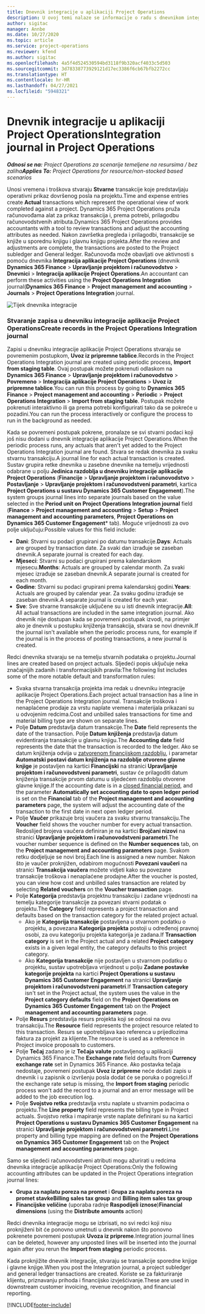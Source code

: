 ```yaml
---
title: Dnevnik integracije u aplikaciji Project Operations
description: U ovoj temi nalaze se informacije o radu s dnevnikom integracije u aplikaciji Project Operations.
author: sigitac
manager: Annbe
ms.date: 10/27/2020
ms.topic: article
ms.service: project-operations
ms.reviewer: kfend
ms.author: sigitac
ms.openlocfilehash: 4a5f4d524530594bd3118f9b320acf4033c5d503
ms.sourcegitcommit: 3d78338773929121d17ec3386f6cb67bfb2272cc
ms.translationtype: HT
ms.contentlocale: hr-HR
ms.lasthandoff: 04/27/2021
ms.locfileid: "5948321"
---
```

# <a name="integration-journal-in-project-operations"></a><span data-ttu-id="06c4f-103">Dnevnik integracije u aplikaciji Project Operations</span><span class="sxs-lookup"><span data-stu-id="06c4f-103">Integration journal in Project Operations</span></span>

<span data-ttu-id="06c4f-104">_**Odnosi se na:** Project Operations za scenarije temeljene na resursima / bez zaliha_</span><span class="sxs-lookup"><span data-stu-id="06c4f-104">_**Applies To:** Project Operations for resource/non-stocked based scenarios_</span></span>

<span data-ttu-id="06c4f-105">Unosi vremena i troškova stvaraju **Stvarne** transakcije koje predstavljaju operativni prikaz dovršenog posla na projektu.</span><span class="sxs-lookup"><span data-stu-id="06c4f-105">Time and expense entries create **Actual** transactions which represent the operational view of work completed against a project.</span></span> <span data-ttu-id="06c4f-106">Dynamics 365 Project Operations pruža računovođama alat za prikaz transakcija i, prema potrebi, prilagodbu računovodstvenih atributa.</span><span class="sxs-lookup"><span data-stu-id="06c4f-106">Dynamics 365 Project Operations provides accountants with a tool to review transactions and adjust the accounting attributes as needed.</span></span> <span data-ttu-id="06c4f-107">Nakon završetka pregleda i prilagodbi, transakcije se knjiže u sporednu knjigu i glavnu knjigu projekta.</span><span class="sxs-lookup"><span data-stu-id="06c4f-107">After the review and adjustments are complete, the transactions are posted to the Project subledger and General ledger.</span></span> <span data-ttu-id="06c4f-108">Računovođa može obavljati ove aktivnosti s pomoću dnevnika **Integracija aplikacije Project Operations** (dnevnik **Dynamics 365 Finance** > **Upravljanje projektom i računovodstvo** > **Dnevnici** > **Integracija aplikacije Project Operations**.</span><span class="sxs-lookup"><span data-stu-id="06c4f-108">An accountant can perform these activities using the **Project Operations Integration** journal(**Dynamics 365 Finance** > **Project management and accounting** > **Journals** > **Project Operations Integration** journal.</span></span>

![Tijek dnevnika integracije](./media/IntegrationJournal.png)

### <a name="create-records-in-the-project-operations-integration-journal"></a><span data-ttu-id="06c4f-110">Stvaranje zapisa u dnevniku integracije aplikacije Project Operations</span><span class="sxs-lookup"><span data-stu-id="06c4f-110">Create records in the Project Operations Integration journal</span></span>

<span data-ttu-id="06c4f-111">Zapisi u dnevniku integracije aplikacije Project Operations stvaraju se povremenim postupkom, **Uvoz iz pripremne tablice**.</span><span class="sxs-lookup"><span data-stu-id="06c4f-111">Records in the Project Operations Integration journal are created using periodic process, **Import from staging table**.</span></span> <span data-ttu-id="06c4f-112">Ovaj postupak možete pokrenuti odlaskom na **Dynamics 365 Finance** > **Upravljanje projektom i računovodstvo** > **Povremeno** > **Integracija aplikacije Project Operations** > **Uvoz iz pripremne tablice**.</span><span class="sxs-lookup"><span data-stu-id="06c4f-112">You can run this process by going to **Dynamics 365 Finance** > **Project management and accounting** > **Periodic** > **Project Operations Integration** > **Import from staging table**.</span></span> <span data-ttu-id="06c4f-113">Postupak možete pokrenuti interaktivno ili ga prema potrebi konfigurirati tako da se pokreće u pozadini.</span><span class="sxs-lookup"><span data-stu-id="06c4f-113">You can run the process interactively or configure the process to run in the background as needed.</span></span>

<span data-ttu-id="06c4f-114">Kada se povremeni postupak pokrene, pronalaze se svi stvarni podaci koji još nisu dodani u dnevnik integracije aplikacije Project Operations.</span><span class="sxs-lookup"><span data-stu-id="06c4f-114">When the periodic process runs, any actuals that aren't yet added to the Project Operations Integration journal are found.</span></span> <span data-ttu-id="06c4f-115">Stvara se redak dnevnika za svaku stvarnu transakciju.</span><span class="sxs-lookup"><span data-stu-id="06c4f-115">A journal line for each actual transaction is created.</span></span>
<span data-ttu-id="06c4f-116">Sustav grupira retke dnevnika u zasebne dnevnike na temelju vrijednosti odabrane u polju **Jedinica razdoblja u dnevniku integracije aplikacije Project Operations** (**Financije** > **Upravljanje projektom i računovodstvo** > **Postavljanje** > **Upravljanje projektom i računovodstveni parametri**, kartica **Project Operations u sustavu Dynamics 365 Customer Engagement**).</span><span class="sxs-lookup"><span data-stu-id="06c4f-116">The system groups journal lines into separate journals based on the value selected in the **Period unit on Project Operations Integration journal** field (**Finance** > **Project management and accounting** > **Setup** > **Project management and accounting parameters**, **Project Operations on Dynamics 365 Customer Engagement**\* tab).</span></span> <span data-ttu-id="06c4f-117">Moguće vrijednosti za ovo polje uključuju:</span><span class="sxs-lookup"><span data-stu-id="06c4f-117">Possible values for this field include:</span></span>

  - <span data-ttu-id="06c4f-118">**Dani**: Stvarni su podaci grupirani po datumu transakcije.</span><span class="sxs-lookup"><span data-stu-id="06c4f-118">**Days**: Actuals are grouped by transaction date.</span></span> <span data-ttu-id="06c4f-119">Za svaki dan izrađuje se zaseban dnevnik.</span><span class="sxs-lookup"><span data-stu-id="06c4f-119">A separate journal is created for each day.</span></span>
  - <span data-ttu-id="06c4f-120">**Mjeseci**: Stvarni su podaci grupirani prema kalendarskom mjesecu.</span><span class="sxs-lookup"><span data-stu-id="06c4f-120">**Months**: Actuals are grouped by calendar month.</span></span> <span data-ttu-id="06c4f-121">Za svaki mjesec izrađuje se zaseban dnevnik.</span><span class="sxs-lookup"><span data-stu-id="06c4f-121">A separate journal is created for each month.</span></span>
  - <span data-ttu-id="06c4f-122">**Godine**: Stvarni su podaci grupirani prema kalendarskoj godini.</span><span class="sxs-lookup"><span data-stu-id="06c4f-122">**Years**: Actuals are grouped by calendar year.</span></span> <span data-ttu-id="06c4f-123">Za svaku godinu izrađuje se zaseban dnevnik.</span><span class="sxs-lookup"><span data-stu-id="06c4f-123">A separate journal is created for each year.</span></span>
  - <span data-ttu-id="06c4f-124">**Sve**: Sve stvarne transakcije uključene su u isti dnevnik integracije.</span><span class="sxs-lookup"><span data-stu-id="06c4f-124">**All**: All actual transactions are included in the same integration journal.</span></span> <span data-ttu-id="06c4f-125">Ako dnevnik nije dostupan kada se povremeni postupak izvodi, na primjer ako je dnevnik u postupku knjiženja transakcija, stvara se novi dnevnik.</span><span class="sxs-lookup"><span data-stu-id="06c4f-125">If the journal isn't available when the periodic process runs, for example if the journal is in the process of posting transactions, a new journal is created.</span></span>

<span data-ttu-id="06c4f-126">Redci dnevnika stvaraju se na temelju stvarnih podataka o projektu.</span><span class="sxs-lookup"><span data-stu-id="06c4f-126">Journal lines are created based on project actuals.</span></span> <span data-ttu-id="06c4f-127">Sljedeći popis uključuje neka značajnijih zadanih i transformacijskih pravila:</span><span class="sxs-lookup"><span data-stu-id="06c4f-127">The following list includes some of the more notable default and transformation rules:</span></span>

  - <span data-ttu-id="06c4f-128">Svaka stvarna transakcija projekta ima redak u dnevniku integracije aplikacije Project Operations.</span><span class="sxs-lookup"><span data-stu-id="06c4f-128">Each project actual transaction has a line in the Project Operations Integration journal.</span></span> <span data-ttu-id="06c4f-129">Transakcije troškova i nenaplaćene prodaje za vrstu naplate vremena i materijala prikazani su u odvojenim redcima.</span><span class="sxs-lookup"><span data-stu-id="06c4f-129">Cost and unbilled sales transactions for time and material billing type are shown on separate lines.</span></span>
  - <span data-ttu-id="06c4f-130">Polje **Datum** predstavlja datum transakcije.</span><span class="sxs-lookup"><span data-stu-id="06c4f-130">The **Date** field represents the date of the transaction.</span></span> <span data-ttu-id="06c4f-131">Polje **Datum knjiženja** predstavlja datum evidentiranja transakcije u glavnu knjigu.</span><span class="sxs-lookup"><span data-stu-id="06c4f-131">The **Accounting date** field represents the date that the transaction is recorded to the ledger.</span></span> <span data-ttu-id="06c4f-132">Ako se datum knjiženja odvija u [zatvorenom financijskom razdoblju](/dynamics365/finance/general-ledger/close-general-ledger-at-period-end), i parametar **Automatski postavi datum knjiženja na razdoblje otvorene glavne knjige** je postavljen na kartici **Financijski** na stranici **Upravljanje projektom i računovodstveni parametri**, sustav će prilagoditi datum knjiženja transakcije prvom datumu u sljedećem razdoblju otvorene glavne knjige.</span><span class="sxs-lookup"><span data-stu-id="06c4f-132">If the accounting date is in a [closed financial period](/dynamics365/finance/general-ledger/close-general-ledger-at-period-end), and the parameter **Automatically set accounting date to open ledger period** is set on the **Financial** tab of the **Project management and accounting parameters** page, the system will adjust the accounting date of the transaction to the first date in next open ledger period.</span></span>
  - <span data-ttu-id="06c4f-133">Polje **Vaučer** prikazuje broj vaučera za svaku stvarnu transakciju.</span><span class="sxs-lookup"><span data-stu-id="06c4f-133">The **Voucher** field shows the voucher number for every actual transaction.</span></span> <span data-ttu-id="06c4f-134">Redoslijed brojeva vaučera definiran je na kartici **Brojčani nizovi** na stranici **Upravljanje projektom i računovodstveni parametri**.</span><span class="sxs-lookup"><span data-stu-id="06c4f-134">The voucher number sequence is defined on the **Number sequences** tab, on the **Project management and accounting parameters** page.</span></span> <span data-ttu-id="06c4f-135">Svakom retku dodjeljuje se novi broj.</span><span class="sxs-lookup"><span data-stu-id="06c4f-135">Each line is assigned a new number.</span></span> <span data-ttu-id="06c4f-136">Nakon što je vaučer proknjižen, odabirom mogućnosti **Povezani vaučeri** na stranici **Transakcija vaučera** možete vidjeti kako su povezane transakcije troškova i nenaplaćene prodajne.</span><span class="sxs-lookup"><span data-stu-id="06c4f-136">After the voucher is posted, you can view how cost and unbilled sales transaction are related by selecting **Related vouchers** on the **Voucher transaction** page.</span></span>
  - <span data-ttu-id="06c4f-137">Polje **Kategorija** predstavlja projektnu transakciju i zadane vrijednosti na temelju kategorije transakcije za povezani stvarni podatak o projektu.</span><span class="sxs-lookup"><span data-stu-id="06c4f-137">The **Category** field represents a project transaction and defaults based on the transaction category for the related project actual.</span></span>
    - <span data-ttu-id="06c4f-138">Ako je **Kategorija transakcije** postavljena u stvarnom podatku o projektu, a povezana **Kategorija projekta** postoji u određenoj pravnoj osobi, za ovu kategoriju projekta kategorija je zadana.</span><span class="sxs-lookup"><span data-stu-id="06c4f-138">If **Transaction category** is set in the Project actual and a related **Project category** exists in a given legal entity, the category defaults to this project category.</span></span>
    - <span data-ttu-id="06c4f-139">Ako **Kategorija transakcije** nije postavljen u stvarnom podatku o projektu, sustav upotrebljava vrijednost u polju **Zadane postavke kategorije projekta** na kartici **Project Operations u sustavu Dynamics 365 Customer Engagement** na stranici **Upravljanje projektom i računovodstveni parametri**.</span><span class="sxs-lookup"><span data-stu-id="06c4f-139">If **Transaction category** isn't set in the Project actual, the system uses the value in the **Project category defaults** field on the **Project Operations on Dynamics 365 Customer Engagement** tab on the **Project management and accounting parameters** page.</span></span>
  - <span data-ttu-id="06c4f-140">Polje **Resurs** predstavlja resurs projekta koji se odnosi na ovu transakciju.</span><span class="sxs-lookup"><span data-stu-id="06c4f-140">The **Resource** field represents the project resource related to this transaction.</span></span> <span data-ttu-id="06c4f-141">Resurs se upotrebljava kao referenca u prijedlozima faktura za projekt za klijente.</span><span class="sxs-lookup"><span data-stu-id="06c4f-141">The resource is used as a reference in Project invoice proposals to customers.</span></span>
  - <span data-ttu-id="06c4f-142">Polje **Tečaj** zadano je iz **Tečaja valute** postavljenog u aplikaciji Dynamics 365 Finance.</span><span class="sxs-lookup"><span data-stu-id="06c4f-142">The **Exchange rate** field defaults from **Currency exchange rate** set in Dynamics 365 Finance.</span></span> <span data-ttu-id="06c4f-143">Ako postavka tečaja nedostaje, povremeni postupak **Uvoz iz pripreme** neće dodati zapis u dnevnik i u zapisnik o izvršenju posla dodat će se poruka o pogrešci.</span><span class="sxs-lookup"><span data-stu-id="06c4f-143">If the exchange rate setup is missing, the **Import from staging** periodic process won't add the record to a journal and an error message will be added to the job execution log.</span></span>
  - <span data-ttu-id="06c4f-144">Polje **Svojstvo retka** predstavlja vrstu naplate u stvarnim podacima o projektu.</span><span class="sxs-lookup"><span data-stu-id="06c4f-144">The **Line property** field represents the billing type in Project actuals.</span></span> <span data-ttu-id="06c4f-145">Svojstvo retka i mapiranje vrste naplate definirani su na kartici **Project Operations u sustavu Dynamics 365 Customer Engagement** na stranici **Upravljanje projektom i računovodstveni parametri**.</span><span class="sxs-lookup"><span data-stu-id="06c4f-145">Line property and billing type mapping are defined on the **Project Operations on Dynamics 365 Customer Engagement** tab on the **Project management and accounting parameters** page.</span></span>

<span data-ttu-id="06c4f-146">Samo se sljedeći računovodstveni atributi mogu ažurirati u redcima dnevnika integracije aplikacije Project Operations:</span><span class="sxs-lookup"><span data-stu-id="06c4f-146">Only the following accounting attributes can be updated in the Project Operations integration journal lines:</span></span>

- <span data-ttu-id="06c4f-147">**Grupa za naplatu poreza na promet** i **Grupa za naplatu poreza na promet stavke**</span><span class="sxs-lookup"><span data-stu-id="06c4f-147">**Billing sales tax group** and **Billing item sales tax group**</span></span>
- <span data-ttu-id="06c4f-148">**Financijske veličine** (uporaba radnje **Raspodijeli iznose**)</span><span class="sxs-lookup"><span data-stu-id="06c4f-148">**Financial dimensions** (using the **Distribute amounts** action)</span></span>

<span data-ttu-id="06c4f-149">Redci dnevnika integracije mogu se izbrisati, no svi redci koji nisu proknjiženi bit će ponovno umetnuti u dnevnik nakon što ponovno pokrenete povremeni postupak **Uvoza iz pripreme**.</span><span class="sxs-lookup"><span data-stu-id="06c4f-149">Integration journal lines can be deleted, however any unposted lines will be inserted into the journal again after you rerun the **Import from staging** periodic process.</span></span>

<span data-ttu-id="06c4f-150">Kada proknjižite dnevnik integracije, stvaraju se transakcije sporedne knjige i glavne knjige.</span><span class="sxs-lookup"><span data-stu-id="06c4f-150">When you post the Integration journal, a project subledger and general ledger transactions are created.</span></span> <span data-ttu-id="06c4f-151">Koriste se za fakturiranje klijentu, priznavanju prihoda i financijsko izvješćivanje.</span><span class="sxs-lookup"><span data-stu-id="06c4f-151">These are used in downstream customer invoicing, revenue recognition, and financial reporting.</span></span>


[!INCLUDE[footer-include](../includes/footer-banner.md)]